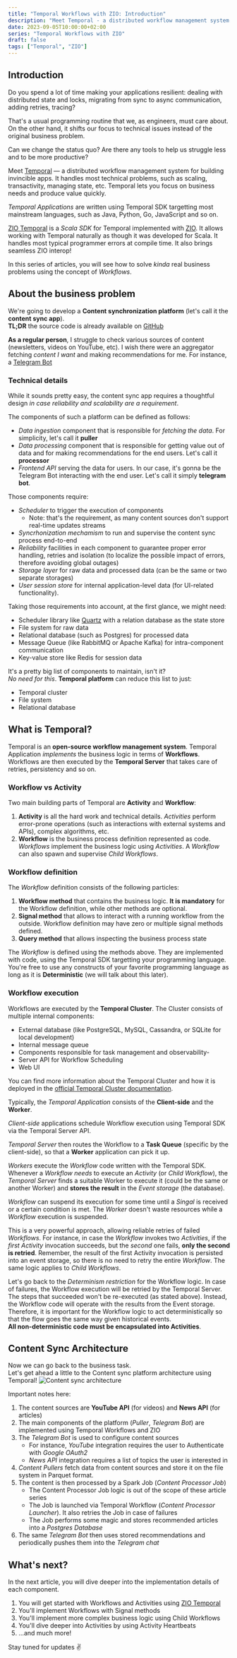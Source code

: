 ```yaml
---
title: "Temporal Workflows with ZIO: Introduction"
description: "Meet Temporal - a distributed workflow management system for building invincible apps. In this series of articles, you will see how to solve real business problems using the concept of Workflows"
date: 2023-09-05T10:00:00+02:00
series: "Temporal Workflows with ZIO"
draft: false
tags: ["Temporal", "ZIO"]
---
```


## Introduction
Do you spend a lot of time making your applications resilient: dealing with distributed state and locks, migrating from sync to async communication, adding retries, tracing?

That's a usual programming routine that we, as engineers, must care about. On the other hand, it shifts our focus to technical issues instead of the original business problem.  

Can we change the status quo? Are there any tools to help us struggle less and to be more productive?  

Meet [Temporal](https://temporal.io) — a distributed workflow management system for building invincible apps. It handles most technical problems, such as scaling, transactivity, managing state, etc. Temporal lets you focus on business needs and produce value quickly.  

*Temporal Applications* are written using Temporal SDK targetting most mainstream languages, such as Java, Python, Go, JavaScript and so on. 

[ZIO Temporal](https://zio-temporal.vhonta.dev/) is a *Scala SDK* for Temporal implemented with [ZIO](https://zio.dev). It allows working with Temporal naturally as though it was developed for Scala. It handles most typical programmer errors at compile time. It also brings seamless ZIO interop!

In this series of articles, you will see how to solve *kinda* real business problems using the concept of *Workflows*. 


## About the business problem
We're going to develop a **Content synchronization platform** (let's call it the **content sync app**).  
**TL;DR** the source code is already available on [GitHub](https://github.com/vitaliihonta/zio-temporal-samples/tree/main/content-sync)

**As a regular person**, I struggle to check various sources of content (newsletters, videos on YouTube, etc). I wish there were an aggregator fetching *content I want* and making recommendations for me. For instance, a [Telegram Bot](https://telegram.org/faq#bots)

### Technical details
While it sounds pretty easy, the content sync app requires a thoughtful design *in case reliability and scalability are a requirement*.  

The components of such a platform can be defined as follows:
- *Data ingestion* component that is responsible for *fetching the data*. For simplicity, let's call it **puller**
- *Data processing* component that is responsible for getting value out of data and for making recommendations for the end users. Let's call it **processor**
- *Frontend API* serving the data for users. In our case, it's gonna be the Telegram Bot interacting with the end user. Let's call it simply **telegram bot**.

Those components require:
- *Scheduler* to trigger the execution of components
  - Note: that's the requirement, as many content sources don't support real-time updates streams
- *Syncrhonization mechamism* to run and supervise the content sync process end-to-end
- *Reliability* facilities in each component to guarantee proper error handling, retries and isolation (to localize the possible impact of errors, therefore avoiding global outages)
- *Storage layer* for raw data and processed data (can be the same or two separate storages)
- *User session store* for internal application-level data (for UI-related functionality). 

Taking those requirements into account, at the first glance, we might need:
- Scheduler library like [Quartz](http://www.quartz-scheduler.org/) with a relation database as the state store
- File system for raw data
- Relational database (such as Postgres) for processed data
- Message Queue (like RabbitMQ or Apache Kafka) for intra-component communication
- Key-value store like Redis for session data

It's a pretty big list of components to maintain, isn't it?  
*No need for this*. **Temporal platform** can reduce this list to just:
- Temporal cluster
- File system
- Relational database

## What is Temporal?
Temporal is an **open-source workflow management system**. 
Temporal Application *implements* the business logic in terms of **Workflows**.
Workflows are then executed by the **Temporal Server** that takes care of retries, persistency and so on.

### Workflow vs Activity
Two main building parts of Temporal are **Activity** and **Workflow**:
1. **Activity** is all the hard work and technical details. *Activities* perform error-prone operations (such as interactions with external systems and APIs), complex algorithms, etc.  
2. **Workflow** is the business process definition represented as code. 
*Workflows* implement the business logic using *Activities*. A *Workflow* can also spawn and supervise *Child Workflows*.  

### Workflow definition
The *Workflow* definition consists of the following particles:
1. **Workflow method** that contains the business logic. **It is mandatory** for the Workflow definition, while other methods are optional. 
2. **Signal method** that allows to interact with a running workflow from the outside. Workflow definition may have zero or multiple signal methods defined.
3. **Query method** that allows inspecting the business process state

The *Workflow* is defined using the methods above. They are implemented with code, using the Temporal SDK targetting your programming language. You're free to use any constructs of your favorite programming language as long as it is **Deterministic** (we will talk about this later).

### Workflow execution
Workflows are executed by the **Temporal Cluster**. The Cluster consists of multiple internal components:
- External database (like PostgreSQL, MySQL, Cassandra, or SQLite for local development)
- Internal message queue
- Components responsible for task management and observability- 
- Server API for Workflow Scheduling
- Web UI

You can find more information about the Temporal Cluster and how it is deployed in the [official Temporal Cluster documentation](https://docs.temporal.io/clusters).

Typically, the *Temporal Application* consists of the **Client-side** and the **Worker**.

*Client-side* applications schedule Workflow execution using Temporal SDK via the Temporal Server API. 

*Temporal Server* then routes the Workflow to a **Task Queue** (specific by the client-side), so that a **Worker** application can pick it up.  

*Workers* execute the *Workflow* code written with the Temporal SDK. 
Whenever a *Workflow needs* to execute an *Activity* (or *Child Workflow*), the *Temporal Server* finds a suitable Worker to execute it (could be the same or another Worker) and **stores the result** in the *Event storage* (the database).  

*Workflow* can suspend its execution for some time until a *Singal* is received or a certain condition is met. The *Worker* doesn't waste resources while a *Workflow* execution is suspended.  

This is a very powerful approach, allowing reliable retries of failed *Workflows*. 
For instance, in case the *Workflow* invokes two *Activities*, if the *first Activity* invocation succeeds, but the *second* one fails, **only the second is retried**. Remember, the result of the first Activity invocation is persisted into an event storage, so there is no need to retry the entire *Workflow*. The same logic applies to *Child Workflows*.

Let's go back to the *Determinism restriction* for the Workflow logic. In case of failures, the Workflow execution will be retried by the Temporal Server. The steps that succeeded won't be re-executed (as stated above). Instead, the Workflow code will operate with the results from the Event storage.  
Therefore, it is important for the Workflow logic to act deterministically so that the flow goes the same way given historical events.  
**All non-deterministic code must be encapsulated into Activities**.   

## Content Sync Architecture
Now we can go back to the business task.  
Let's get ahead a little to the Content sync platform architecture using Temporal!
![Content sync architecture](/images/content_sync_architecture.jpg)

Important notes here:
1. The content sources are **YouTube API** (for videos) and **News API** (for articles)
2. The main components of the platform (*Puller*, *Telegram Bot*) are 
implemented using Temporal Workflows and ZIO
3. The *Telegram Bot* is used to configure content sources
    - For instance, *YouTube* integration requires the user to Authenticate with *Google OAuth2* 
    - *News API* integration requires a list of topics the user is interested in 
4. *Content Pullers* fetch data from content sources and store it on the file system in Parquet format.
5. The content is then processed by a Spark Job (*Content Processor Job*)  
    - The Content Processor Job logic is out of the scope of these article series
    - The Job is launched via Temporal Workflow (*Content Processor Launcher*). It also retries the Job in case of failures
    - The Job performs some magic and stores recommended articles into a *Postgres Database*
6. The same *Telegram Bot* then uses stored recommendations and periodically pushes them into the *Telegram chat*


## What's next?
In the next article, you will dive deeper into the implementation details of each component.  
1. You will get started with Workflows and Activities using [ZIO Temporal](https://zio-temporal.vhonta.dev/)
2. You'll implement Workflows with Signal methods
3. You'll implement more complex business logic using Child Workflows
4. You'll dive deeper into Activities by using Activity Heartbeats
5. ...and much more!

Stay tuned for updates ✌️
